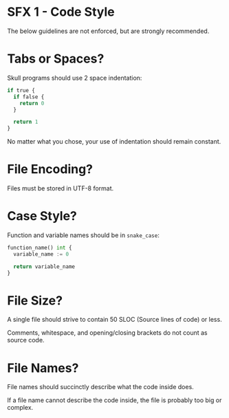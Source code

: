 # SFX 1 - Code Style

The below guidelines are not enforced, but are strongly recommended.

# Tabs or Spaces?

Skull programs should use 2 space indentation:

```python
if true {
  if false {
    return 0
  }

  return 1
}
```

No matter what you chose, your use of indentation should remain constant.

# File Encoding?

Files must be stored in UTF-8 format.

# Case Style?

Function and variable names should be in `snake_case`:

```python
function_name() int {
  variable_name := 0

  return variable_name
}
```

# File Size?

A single file should strive to contain 50 SLOC (Source lines of code) or less.

Comments, whitespace, and opening/closing brackets do not count as source code.

# File Names?

File names should succinctly describe what the code inside does.

If a file name cannot describe the code inside, the file is probably too big or complex.